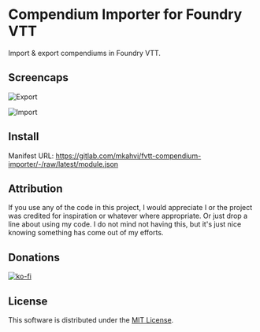 # Compendium Importer for Foundry VTT

Import & export compendiums in Foundry VTT.

## Screencaps

![Export](./img/screencaps/export.png)

![Import](./img/screencaps/import.png)

## Install

Manifest URL: <https://gitlab.com/mkahvi/fvtt-compendium-importer/-/raw/latest/module.json>

## Attribution

If you use any of the code in this project, I would appreciate I or the project was credited for inspiration or whatever where appropriate. Or just drop a line about using my code. I do not mind not having this, but it's just nice knowing something has come out of my efforts.

## Donations

[![ko-fi](https://ko-fi.com/img/githubbutton_sm.svg)](https://ko-fi.com/I2I13O9VZ)

## License

This software is distributed under the [MIT License](./LICENSE).
